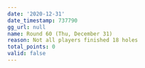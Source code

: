 ```yaml
---
date: '2020-12-31'
date_timestamp: 737790
gg_url: null
name: Round 60 (Thu, December 31)
reason: Not all players finished 18 holes
total_points: 0
valid: false
---
```

